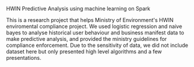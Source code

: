 
HWIN Predictive Analysis using machine learning on Spark

This is a research project that helps Ministry of Environment's HWIN enviromental compliance project. We used logistic regression and naive bayes to analyse historical user behaviour and business manifest data to make predictive analysis, and provided the ministry guidelines for compliance enforcement.
Due to the sensitivity of data, we did not include dataset here but only presented high level algorithms and a few presentations.
